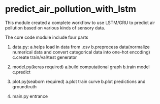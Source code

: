 # predict_air_pollution_with_lstm
This module created a complete workflow to use LSTM/GRU to predict air pollution based on various kinds of sensory data.


The core code module include four parts
1. data.py:
  a.helps load in data from .csv
  b.preprocess data(normalize numerical data and convert categorical data into one-hot encoding)
  c.create train/val/test generator
  
2. model.py(keras required)
  a.build computational graph
  b.train model
  c.predict
 
3. plot.py(seaborn required)
  a.plot train curve
  b.plot predictions and groundtruth
  
4. main.py
  entrance
